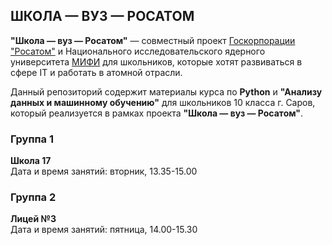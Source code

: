 ## ШКОЛА — ВУЗ — РОСАТОМ

**"Школа — вуз — Росатом"** —  совместный проект [Госкорпорации "Росатом"](https://rosatom.ru/) и Национального исследовательского ядерного университета [МИФИ](https://mephi.ru/) для школьников, которые хотят развиваться в сфере IT и работать в атомной отрасли.

Данный репозиторий содержит материалы курса по **Python** и **"Анализу данных и машинному обучению"** для школьников 10 класса г. Саров, который реализуется в рамках проекта **"Школа — вуз — Росатом"**.

### Группа 1
**Школа 17** <br>
Дата и время занятий: вторник, 13.35-15.00<br>

### Группа 2
**Лицей №3** <br>
Дата и время занятий: пятница, 14.00-15.30<br>
